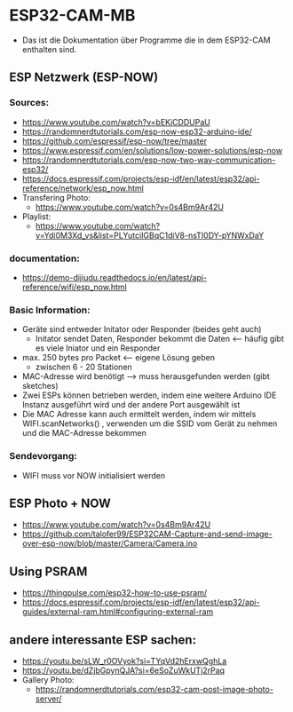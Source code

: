 # ESP32-CAM-MB
- Das ist die Dokumentation über Programme die in dem ESP32-CAM enthalten sind.

## ESP Netzwerk (ESP-NOW)

### Sources:
- https://www.youtube.com/watch?v=bEKjCDDUPaU
- https://randomnerdtutorials.com/esp-now-esp32-arduino-ide/
- https://github.com/espressif/esp-now/tree/master
- https://www.espressif.com/en/solutions/low-power-solutions/esp-now
- https://randomnerdtutorials.com/esp-now-two-way-communication-esp32/
- https://docs.espressif.com/projects/esp-idf/en/latest/esp32/api-reference/network/esp_now.html
- Transfering Photo:
  - https://www.youtube.com/watch?v=0s4Bm9Ar42U
- Playlist:
  - https://www.youtube.com/watch?v=Ydi0M3Xd_vs&list=PLYutciIGBqC1diV8-nsTI0DY-pYNWxDaY
 
### documentation:
- https://demo-dijiudu.readthedocs.io/en/latest/api-reference/wifi/esp_now.html
 
### Basic Information:
- Geräte sind entweder Initator oder Responder (beides geht auch)
  - Initator sendet Daten, Responder bekommt die Daten <-- häufig gibt es viele Iniator und ein Responder
- max. 250 bytes pro Packet <-- eigene Lösung geben
  - zwischen 6 - 20 Stationen
- MAC-Adresse wird benötigt --> muss herausgefunden werden (gibt sketches)
- Zwei ESPs können betrieben werden, indem eine weitere Arduino IDE Instanz ausgeführt wird und der andere Port ausgewählt ist
- Die MAC Adresse kann auch ermittelt werden, indem wir mittels WIFI.scanNetworks() , verwenden um die SSID vom Gerät zu nehmen und die MAC-Adresse bekommen

### Sendevorgang:
- WIFI muss vor NOW initialisiert werden


## ESP Photo + NOW
- https://www.youtube.com/watch?v=0s4Bm9Ar42U
- https://github.com/talofer99/ESP32CAM-Capture-and-send-image-over-esp-now/blob/master/Camera/Camera.ino

## Using PSRAM
- https://thingpulse.com/esp32-how-to-use-psram/
- https://docs.espressif.com/projects/esp-idf/en/latest/esp32/api-guides/external-ram.html#configuring-external-ram
 
## andere interessante ESP sachen:
- https://youtu.be/sLW_r0OVyok?si=TYqVd2hErxwQghLa
- https://youtu.be/dZjbGpynQJA?si=6eSoZuWkUTj2rPaq
- Gallery Photo:
  - https://randomnerdtutorials.com/esp32-cam-post-image-photo-server/
